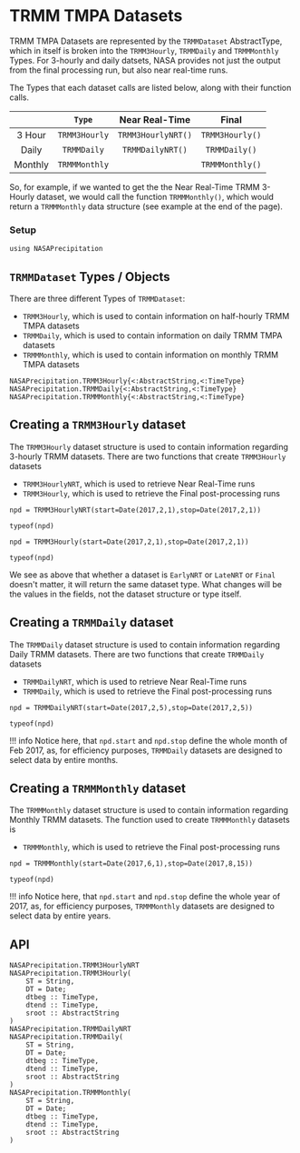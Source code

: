 # TRMM TMPA Datasets

TRMM TMPA Datasets are represented by the `TRMMDataset` AbstractType, which in itself is broken into the `TRMM3Hourly`, `TRMMDaily` and `TRMMMonthly` Types.  For 3-hourly and daily datsets, NASA provides not just the output from the final processing run, but also near real-time runs.

The Types that each dataset calls are listed below, along with their function calls.

|          |    `Type`     |   Near Real-Time   |      Final      |
| :------: | :-----------: | :----------------: | :-------------: |
|  3 Hour  | `TRMM3Hourly` | `TRMM3HourlyNRT()` | `TRMM3Hourly()` |
|   Daily  |  `TRMMDaily`  |  `TRMMDailyNRT()`  |  `TRMMDaily()`  |
|  Monthly | `TRMMMonthly` |                    | `TRMMMonthly()` |

So, for example, if we wanted to get the the Near Real-Time TRMM 3-Hourly dataset, we would call the function `TRMMMonthly()`, which would return a `TRMMMonthly` data structure (see example at the end of the page).

### Setup
```@example trmm
using NASAPrecipitation
```

## `TRMMDataset` Types / Objects

There are three different Types of `TRMMDataset`:
* `TRMM3Hourly`, which is used to contain information on half-hourly TRMM TMPA datasets
* `TRMMDaily`, which is used to contain information on daily TRMM TMPA datasets
* `TRMMMonthly`, which is used to contain information on monthly TRMM TMPA datasets

```@docs
NASAPrecipitation.TRMM3Hourly{<:AbstractString,<:TimeType}
NASAPrecipitation.TRMMDaily{<:AbstractString,<:TimeType}
NASAPrecipitation.TRMMMonthly{<:AbstractString,<:TimeType}
```

## Creating a `TRMM3Hourly` dataset

The `TRMM3Hourly` dataset structure is used to contain information regarding 3-hourly TRMM datasets.  There are two functions that create `TRMM3Hourly` datasets
* `TRMM3HourlyNRT`, which is used to retrieve Near Real-Time runs
* `TRMM3Hourly`, which is used to retrieve the Final post-processing runs

```@example trmm
npd = TRMM3HourlyNRT(start=Date(2017,2,1),stop=Date(2017,2,1))
```
```@example trmm
typeof(npd)
```

```@example trmm
npd = TRMM3Hourly(start=Date(2017,2,1),stop=Date(2017,2,1))
```
```@example trmm
typeof(npd)
```

We see as above that whether a dataset is `EarlyNRT` or `LateNRT` or `Final` doesn't matter, it will return the same dataset type.  What changes will be the values in the fields, not the dataset structure or type itself.

## Creating a `TRMMDaily` dataset

The `TRMMDaily` dataset structure is used to contain information regarding Daily TRMM datasets.  There are two functions that create `TRMMDaily` datasets
* `TRMMDailyNRT`, which is used to retrieve Near Real-Time runs
* `TRMMDaily`, which is used to retrieve the Final post-processing runs

```@example trmm
npd = TRMMDailyNRT(start=Date(2017,2,5),stop=Date(2017,2,5))
```
```@example trmm
typeof(npd)
```

!!! info
    Notice here, that `npd.start` and `npd.stop` define the whole month of Feb 2017, as, for efficiency purposes, `TRMMDaily` datasets are designed to select data by entire months.

## Creating a `TRMMMonthly` dataset

The `TRMMMonthly` dataset structure is used to contain information regarding Monthly TRMM datasets.  The function used to create `TRMMMonthly` datasets is
* `TRMMMonthly`, which is used to retrieve the Final post-processing runs

```@example trmm
npd = TRMMMonthly(start=Date(2017,6,1),stop=Date(2017,8,15))
```
```@example trmm
typeof(npd)
```

!!! info
    Notice here, that `npd.start` and `npd.stop` define the whole year of 2017, as, for efficiency purposes, `TRMMMonthly` datasets are designed to select data by entire years.

## API

```@docs
NASAPrecipitation.TRMM3HourlyNRT
NASAPrecipitation.TRMM3Hourly(
    ST = String,
    DT = Date;
    dtbeg :: TimeType,
    dtend :: TimeType,
    sroot :: AbstractString
)
NASAPrecipitation.TRMMDailyNRT
NASAPrecipitation.TRMMDaily(
    ST = String,
    DT = Date;
    dtbeg :: TimeType,
    dtend :: TimeType,
    sroot :: AbstractString
)
NASAPrecipitation.TRMMMonthly(
    ST = String,
    DT = Date;
    dtbeg :: TimeType,
    dtend :: TimeType,
    sroot :: AbstractString
)
```
